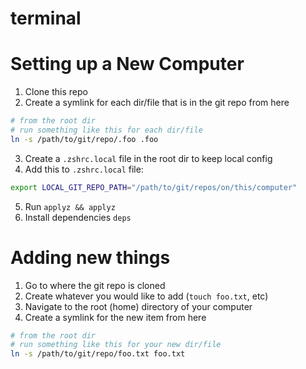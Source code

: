 # terminal

# Setting up a New Computer
1. Clone this repo
2. Create a symlink for each dir/file that is in the git repo from here
```sh
# from the root dir
# run something like this for each dir/file
ln -s /path/to/git/repo/.foo .foo
```
3. Create a `.zshrc.local` file in the root dir to keep local config
4. Add this to `.zshrc.local` file:
```sh
export LOCAL_GIT_REPO_PATH="/path/to/git/repos/on/this/computer"
```
5. Run `applyz && applyz`
6. Install dependencies `deps`

# Adding new things

1. Go to where the git repo is cloned
2. Create whatever you would like to add (`touch foo.txt`, etc)
3. Navigate to the root (home) directory of your computer
4. Create a symlink for the new item from here
```sh
# from the root dir
# run something like this for your new dir/file
ln -s /path/to/git/repo/foo.txt foo.txt
```
